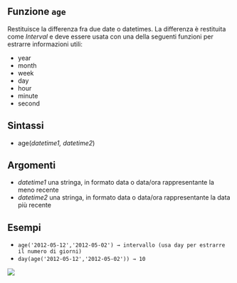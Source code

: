 ## Funzione `age`

Restituisce la differenza fra due date o datetimes.
La differenza è restituita come _Interval_ e deve essere usata con una della seguenti funzioni per estrarre informazioni utili:

* year
* month
* week
* day
* hour
* minute
* second

## Sintassi

* age(_datetime1, datetime2_)

## Argomenti

* _datetime1_ una stringa, in formato data o data/ora rappresentante la meno recente
* _datetime2_ una stringa, in formato data o data/ora rappresentante la data più recente

## Esempi

* `age('2012-05-12','2012-05-02') → intervallo (usa day per estrarre il numero di giorni)`
* `day(age('2012-05-12','2012-05-02')) → 10`

![](/img/data_e_ora/age1.png)